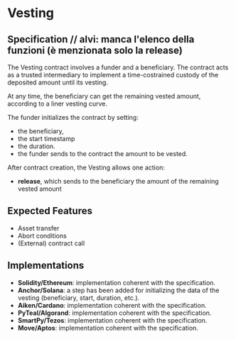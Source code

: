 # Vesting

## Specification // alvi: manca l'elenco della funzioni (è menzionata solo la release)

The Vesting contract involves a funder 
and a beneficiary.
The contract acts as a trusted 
intermediary to implement a 
time-costrained custody of the deposited 
amount until its vesting.

At any time, the beneficiary 
can get the remaining vested 
amount, according to a liner 
vesting curve. 

The funder initializes the contract by 
setting: 
- the beneficiary, 
- the start timestamp 
- the duration.
- the funder sends to the contract the 
amount to 
be vested.

After contract creation, the Vesting 
allows one action:
- **release**, which sends to the 
beneficiary the amount of the remaining 
vested amount 

## Expected Features

- Asset transfer
- Abort conditions
- (External) contract call

## Implementations

- **Solidity/Ethereum**: implementation coherent with the specification.
- **Anchor/Solana**:  a step has been added for initializing the data of the vesting (beneficiary, start, duration, etc.).
- **Aiken/Cardano**: implementation coherent with the specification.
- **PyTeal/Algorand**: implementation coherent with the specification.
- **SmartPy/Tezos**: implementation coherent with the specification.
- **Move/Aptos**: implementation coherent with the specification.
